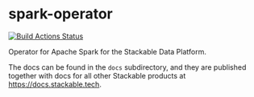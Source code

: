 # spark-operator

[![Build Actions Status](https://ci.stackable.tech/job/Spark%20Operator%20Integration%20Tests/badge/icon?subject=Integration%20Tests)](https://ci.stackable.tech/job/Spark%20Operator%20Integration%20Tests)

Operator for Apache Spark for the Stackable Data Platform.

The docs can be found in the `docs` subdirectory, and they are published together with docs for all other Stackable products at https://docs.stackable.tech.

